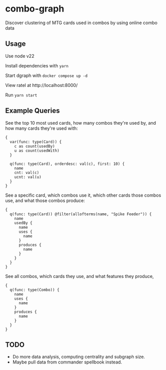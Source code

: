 # combo-graph
Discover clustering of MTG cards used in combos by using online combo data

## Usage
Use node v22

Install dependencies with `yarn`

Start dgraph with `docker compose up -d`

View ratel at http://localhost:8000/

Run `yarn start`

## Example Queries

See the top 10 most used cards, how many combos they're used by, and how many cards they're used with:
```
{
  var(func: type(Card)) {
    c as count(usedBy)
    u as count(usedWith)
  }
  
  q(func: type(Card), orderdesc: val(c), first: 10) {
    name
  	cnt: val(c)
  	ucnt: val(u) 
  }
}
```

See a specific card, which combos use it, which other cards those combos use, and what those combos produce:
```
{
  q(func: type(Card)) @filter(allofterms(name, "Spike Feeder")) {
    name
    usedBy {
      name
      uses {
        name
      }
      produces {
        name
      }
    }
  }  
}
```

See all combos, which cards they use, and what features they produce,
```
{
  q(func: type(Combo)) {
    name
    uses {
      name
    }
    produces {
      name
    }
  }
}
```

## TODO
* Do more data analysis, computing centrality and subgraph size.
* Maybe pull data from commander spellbook instead.